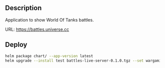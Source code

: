 Description
-----------

Application to show World Of Tanks battles.

URL: https://battles.universe.cc

Deploy
------

```bash
helm package chart/ --app-version latest
helm upgrade --install test battles-live-server-0.1.0.tgz --set wargaming_key=xxxx
```
